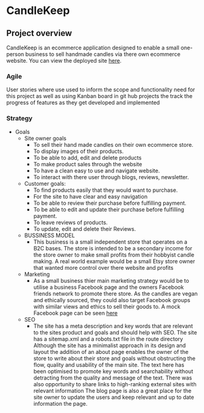 # CandleKeep

 ## Project overview
CandleKeep is an ecommerce application designed to enable a small one-person business to sell handmade candles via there own ecommerce website. 
You can view the deployed site [here](https://candlekeep-pp5.herokuapp.com/).

### Agile
User stories where use used to inform the scope and functionality need for this project as well as using Kanban board in git hub projects the track the progress of features as they get developed and implemented

### Strategy
* Goals
    * Site owner goals
        * To sell their hand made candles on their own ecommerce store.
        * To display images of their products.
        * To be able to add, edit and delete products
        * To make product sales through the website
        * To have a clean easy to use and navigate website. 
        * To interact with there user through blogs, reviews, newsletter.
    * Customer goals:
        * To find products easily that they would want to purchase.
        * For the site to have clear and easy navigation
        * To be able to review their purchase before fulfilling payment.
        * To be able to edit and update their purchase before fulfilling payment.
        * To leave reviews of products.
        * To update, edit and delete their Reviews.
    * BUSSINESS MODEL
        * This business is a small independent store that operates on a B2C bases. The store is intended to be a secondary income for the store owner to make small profits from their      hobbyist candle making. 
        A real world example would be a small Etsy store owner that wanted more control over there website and profits
    * Marketing
        * As a small business thier main marketing strategy would be to utilise a business Facebook page and the owners Facebook friends network to promote there store.
            As the candles are vegan and ethically sourced, they could also target Facebook groups with similar views and ethics to sell their goods to. A mock Facebook page can be seen [here](/workspace/ecommerce-store/readme_docs/images/facebook_template/facebook_template.png)
    * SEO
        * The site has a meta description and key words that are relevant to the sites product and goals and should help with SEO.
The site has a sitemap.xml and a robots.txt file in the route directory
Although the site has a minimalist approach in its design and layout the addition of an about page enables the owner of the store to write about their store and goals without obstructing the flow, quality and usability of the main site. The text here has been optimised to promote key words and searchability without detracting from the quality and message of the text. 
There was also opportunity to share links to high-ranking external sites with relevant information
The blog page is also a great place for the site owner to update the users and keep relevant and up to date information the page. 





